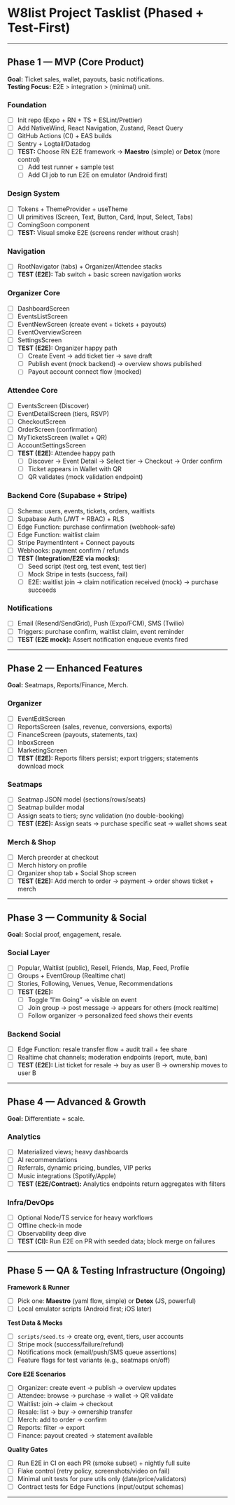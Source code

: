 # W8list Project Tasklist (Phased + Test-First)

---

## Phase 1 — MVP (Core Product)
**Goal:** Ticket sales, wallet, payouts, basic notifications.  
**Testing Focus:** E2E > integration > (minimal) unit.

### Foundation
- [ ] Init repo (Expo + RN + TS + ESLint/Prettier)
- [ ] Add NativeWind, React Navigation, Zustand, React Query
- [ ] GitHub Actions (CI) + EAS builds
- [ ] Sentry + Logtail/Datadog
- [ ] **TEST:** Choose RN E2E framework → **Maestro** (simple) or **Detox** (more control)
  - [ ] Add test runner + sample test
  - [ ] Add CI job to run E2E on emulator (Android first)

### Design System
- [ ] Tokens + ThemeProvider + useTheme
- [ ] UI primitives (Screen, Text, Button, Card, Input, Select, Tabs)
- [ ] ComingSoon component
- [ ] **TEST:** Visual smoke E2E (screens render without crash)

### Navigation
- [ ] RootNavigator (tabs) + Organizer/Attendee stacks
- [ ] **TEST (E2E):** Tab switch + basic screen navigation works

### Organizer Core
- [ ] DashboardScreen
- [ ] EventsListScreen
- [ ] EventNewScreen (create event + tickets + payouts)
- [ ] EventOverviewScreen
- [ ] SettingsScreen
- [ ] **TEST (E2E):** Organizer happy path
  - [ ] Create Event → add ticket tier → save draft
  - [ ] Publish event (mock backend) → overview shows published
  - [ ] Payout account connect flow (mocked)

### Attendee Core
- [ ] EventsScreen (Discover)
- [ ] EventDetailScreen (tiers, RSVP)
- [ ] CheckoutScreen
- [ ] OrderScreen (confirmation)
- [ ] MyTicketsScreen (wallet + QR)
- [ ] AccountSettingsScreen
- [ ] **TEST (E2E):** Attendee happy path
  - [ ] Discover → Event Detail → Select tier → Checkout → Order confirm
  - [ ] Ticket appears in Wallet with QR
  - [ ] QR validates (mock validation endpoint)

### Backend Core (Supabase + Stripe)
- [ ] Schema: users, events, tickets, orders, waitlists
- [ ] Supabase Auth (JWT + RBAC) + RLS
- [ ] Edge Function: purchase confirmation (webhook-safe)
- [ ] Edge Function: waitlist claim
- [ ] Stripe PaymentIntent + Connect payouts
- [ ] Webhooks: payment confirm / refunds
- [ ] **TEST (Integration/E2E via mocks):**
  - [ ] Seed script (test org, test event, test tier)
  - [ ] Mock Stripe in tests (success, fail)
  - [ ] E2E: waitlist join → claim notification received (mock) → purchase succeeds

### Notifications
- [ ] Email (Resend/SendGrid), Push (Expo/FCM), SMS (Twilio)
- [ ] Triggers: purchase confirm, waitlist claim, event reminder
- [ ] **TEST (E2E mock):** Assert notification enqueue events fired

---

## Phase 2 — Enhanced Features
**Goal:** Seatmaps, Reports/Finance, Merch.

### Organizer
- [ ] EventEditScreen
- [ ] ReportsScreen (sales, revenue, conversions, exports)
- [ ] FinanceScreen (payouts, statements, tax)
- [ ] InboxScreen
- [ ] MarketingScreen
- [ ] **TEST (E2E):** Reports filters persist; export triggers; statements download mock

### Seatmaps
- [ ] Seatmap JSON model (sections/rows/seats)
- [ ] Seatmap builder modal
- [ ] Assign seats to tiers; sync validation (no double-booking)
- [ ] **TEST (E2E):** Assign seats → purchase specific seat → wallet shows seat

### Merch & Shop
- [ ] Merch preorder at checkout
- [ ] Merch history on profile
- [ ] Organizer shop tab + Social Shop screen
- [ ] **TEST (E2E):** Add merch to order → payment → order shows ticket + merch

---

## Phase 3 — Community & Social
**Goal:** Social proof, engagement, resale.

### Social Layer
- [ ] Popular, Waitlist (public), Resell, Friends, Map, Feed, Profile
- [ ] Groups + EventGroup (Realtime chat)
- [ ] Stories, Following, Venues, Venue, Recommendations
- [ ] **TEST (E2E):**
  - [ ] Toggle “I’m Going” → visible on event
  - [ ] Join group → post message → appears for others (mock realtime)
  - [ ] Follow organizer → personalized feed shows their events

### Backend Social
- [ ] Edge Function: resale transfer flow + audit trail + fee share
- [ ] Realtime chat channels; moderation endpoints (report, mute, ban)
- [ ] **TEST (E2E):** List ticket for resale → buy as user B → ownership moves to user B

---

## Phase 4 — Advanced & Growth
**Goal:** Differentiate + scale.

### Analytics
- [ ] Materialized views; heavy dashboards
- [ ] AI recommendations
- [ ] Referrals, dynamic pricing, bundles, VIP perks
- [ ] Music integrations (Spotify/Apple)
- [ ] **TEST (E2E/Contract):** Analytics endpoints return aggregates with filters

### Infra/DevOps
- [ ] Optional Node/TS service for heavy workflows
- [ ] Offline check-in mode
- [ ] Observability deep dive
- [ ] **TEST (CI):** Run E2E on PR with seeded data; block merge on failures

---

## Phase 5 — QA & Testing Infrastructure (Ongoing)
**Framework & Runner**
- [ ] Pick one: **Maestro** (yaml flow, simple) or **Detox** (JS, powerful)
- [ ] Local emulator scripts (Android first; iOS later)

**Test Data & Mocks**
- [ ] `scripts/seed.ts` → create org, event, tiers, user accounts
- [ ] Stripe mock (success/failure/refund)
- [ ] Notifications mock (email/push/SMS queue assertions)
- [ ] Feature flags for test variants (e.g., seatmaps on/off)

**Core E2E Scenarios**
- [ ] Organizer: create event → publish → overview updates
- [ ] Attendee: browse → purchase → wallet → QR validate
- [ ] Waitlist: join → claim → checkout
- [ ] Resale: list → buy → ownership transfer
- [ ] Merch: add to order → confirm
- [ ] Reports: filter → export
- [ ] Finance: payout created → statement available

**Quality Gates**
- [ ] Run E2E in CI on each PR (smoke subset) + nightly full suite
- [ ] Flake control (retry policy, screenshots/video on fail)
- [ ] Minimal unit tests for pure utils only (date/price/validators)
- [ ] Contract tests for Edge Functions (input/output schemas)

---
